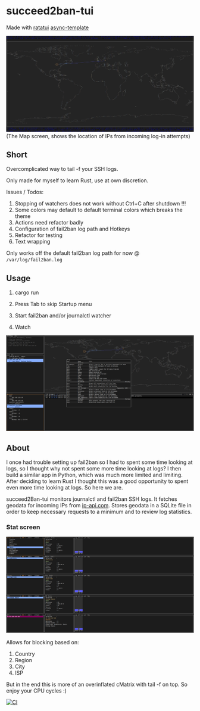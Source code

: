# succeed2ban-tui

Made with 
[ratatui](https://github.com/ratatui-org/ratatui/) 
[async-template](https://github.com/ratatui-org/ratatui-async-template) 

![VHS](Map.PNG)
(The Map screen, shows the location of IPs from incoming log-in attempts)

## Short

Overcomplicated way to tail -f your SSH logs.

Only made for myself to learn Rust, use at own discretion.

Issues / Todos:

1. Stopping of watchers does not work without Ctrl+C after shutdown !!!
2. Some colors may default to default terminal colors which breaks the theme
3. Actions need refactor badly
4. Configuration of fail2ban log path and Hotkeys
5. Refactor for testing
6. Text wrapping

Only works off the default fail2ban log path for now @ `/var/log/fail2ban.log`

## Usage

1. cargo run

2. Press Tab to skip Startup menu

3. Start fail2ban and/or journalctl watcher

4. Watch


![Main](Main_help.PNG)

## About

I once had trouble setting up fail2ban so I had to spent some time looking at logs, so I thought why not spent some more time looking at logs?
I then build a similar app in Python, which was much more limited and limiting. 
After deciding to learn Rust I thought this was a good opportunity to spent even more time looking at logs. So here we are.

succeed2Ban-tui monitors journalctl and fail2ban SSH logs. 
It fetches geodata for incoming IPs from [ip-api.com](https://ip-api.com/). 
Stores geodata in a SQLite file in order to keep necessary requests to a minimum and to review log statistics.

### Stat screen

![Stats](Stats.PNG)

Allows for blocking based on:

1. Country
2. Region
3. City
4. ISP

But in the end this is more of an overinflated cMatrix with tail -f on top. So enjoy your CPU cycles :)

[![CI](https://github.com//ratui/workflows/CI/badge.svg)](https://github.com//ratui/actions)